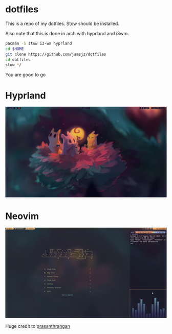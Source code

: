 # dotfiles
This is a repo of my dotfiles.
Stow should be installed.

Also note that this is done in arch with hyprland and i3wm.

```bash
pacman -S stow i3-wm hyprland
cd $HOME
git clone https://github.com/jamsjz/dotfiles
cd dotfiles
stow */
```


You are good to go

# Hyprland

![hyprland](hyprland.png)

# Neovim

![nvim](nvim.png)

Huge credit to [prasanthrangan](https://github.com/prasanthrangan/)
